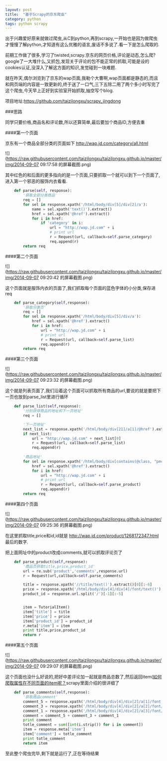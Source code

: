 ```yaml
---
layout: post
title:  "基于Scrapy的京东爬虫"
category: python
tags: python scrapy
---
```


出于兴趣爱好原来就做过爬虫,从C到python,再到scrapy,一开始也是因为做爬虫才慢慢了解python,才知道有这么优雅的语言,废话不多说了.看一下是怎么爬取的.

前期工作做了很多,学习了twisted,scrapy.京东的网页价格,评论是动态,怎么爬?google了一大堆什么,又抓包,发现关于评论的包不能正常的抓取,可能是设的cookies认证,没深入了解这方面的知识,发觉碰到一块难题.

就在昨天,偶尔浏览到了京东的wap页面,我勒个大曹啊,wap页面都是静态的,而且和网页端的内容是一致更新的,终于送了一口气,三下五除二用了两个多小时写完了这个爬虫,今天早上正好到实验室开始抓取,抽空写个blog.

项目地址:https://github.com/taizilongxu/scrapy_jingdong

###思路

同学只要价格,商品名和评论数,所以还算简单,最后要加个商品ID,方便去重

####第一个页面

京东有一个商品全部分类的页面如下 http://wap.jd.com/category/all.html

![](https://raw.githubusercontent.com/taizilongxu/taizilongxu.github.io/master/img/2014-09-07 09:17:58 的屏幕截图.png)

其中红色的和后面的更多指向的是一个页面,只要抓取一个就可以到下一个页面了,进入第一个邪恶的服饰内衣看看.

```python
    def parse(self, response):
        '获取全部分类商品'
        req = []
        for sel in response.xpath('/html/body/div[5]/div[2]/a'):
            name = sel.xpath('text()').extract()
            href = sel.xpath('@href').extract()
            for i in href:
                if 'category' in i:
                    url = "http://wap.jd.com" + i
                    # print url
                    r = Request(url, callback=self.parse_category)
                    req.append(r)
        return req
```

####第二个页面

![](https://raw.githubusercontent.com/taizilongxu/taizilongxu.github.io/master/img/2014-09-07 09:20:42 的屏幕截图.png)

这个页面就是服饰内衣的页面了,我们抓取每个页面的蓝色字体的小分类,保存进req

```python
    def parse_category(self,response):
        '获取分类页'
        req = []
        for sel in response.xpath('/html/body/div[5]/div/a'):
            href = sel.xpath('@href').extract()
            for i in href:
                url = "http://wap.jd.com" + i
                # print url
                r = Request(url, callback=self.parse_list)
                req.append(r)
        return req
```

####第三个页面

![](https://raw.githubusercontent.com/taizilongxu/taizilongxu.github.io/master/img/2014-09-07 09:23:32 的屏幕截图.png)

这个就是列表页面了,我们沿着这个页面可以抓取所有商品的url,要说的就是要把下一页也放到parse_list里进行循环

```python
    def parse_list(self,response):
        '分别获得商品的地址和下一页地址'
        req = []

        '下一页地址'
        next_list = response.xpath('/html/body/div[21]/a[1]/@href').extract()
        if next_list:
            url = "http://wap.jd.com" + next_list[0]
            r = Request(url, callback=self.parse_list)
            req.append(r)
            
        '商品地址'
        for sel in response.xpath('/html/body/div[contains(@class, "pmc")]/div[1]/a'):
            href = sel.xpath('@href').extract()
            for i in href:
                url = "http://wap.jd.com" + i
                # print url
                r = Request(url, callback=self.parse_product)
                req.append(r)
        return req
```

####第四个页面

![](https://raw.githubusercontent.com/taizilongxu/taizilongxu.github.io/master/img/2014-09-07 09:25:36 的屏幕截图.png)

在这里抓取title,price和id,id就是 http://wap.jd.com/product/1268172347.html 最后的数字.

把上面网址中的product改成comments,就可以抓取评论页了

```python
    def parse_product(self,response):
        '商品页获取title,price,product_id'
        url = re.sub('product','comments',response.url)
        r = Request(url,callback=self.parse_comments)

        title = response.xpath('//title/text()').extract()[0][:-6]
        price = response.xpath('/html/body/div[4]/div[4]/font/text()').extract()[0]
        product_id = response.url.split('/')[-1][:-5]


        item = TutorialItem()
        item['title'] = title
        item['price'] = price
        item['product_id'] = product_id
        r.meta['item'] = item
        print title,price,product_id
        return r
```


####第五个页面

![](https://raw.githubusercontent.com/taizilongxu/taizilongxu.github.io/master/img/2014-09-07 09:29:07 的屏幕截图.png)

这个页面也没什么好说的,把好中差评论加一起就是商品总数了,然后返回item([如何爬取属性在不同页面的item呢？](http://scrapy-chs.readthedocs.org/zh_CN/latest/topics/request-response.html#topics-request-response-ref-request-userlogin)scrapy里面介绍的很详细了

```python
    def parse_comments(self,response):
        '获取商品comment'
        comment_5 = response.xpath('/html/body/div[4]/div[2]/a[1]/font[2]/text()').extract()
        comment_3 = response.xpath('/html/body/div[4]/div[2]/a[2]/font/text()').extract()
        comment_1 = response.xpath('/html/body/div[4]/div[2]/a[3]/font/text()').extract()
        comment = comment_5 + comment_3 + comment_1
        print comment
        totle_comment = sum([int(i.strip()) for i in comment])
        item = response.meta['item']
        item['comment'] = totle_comment
        print totle_comment
        return item
```

至此整个爬虫完毕,剩下就是运行了,正在等待结果


